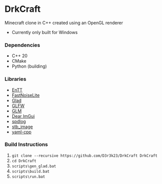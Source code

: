 # DrkCraft

<!-- [![CMake Build](https://github.com/D3r3k23/DrkCraft/actions/workflows/cmake_build.yaml/badge.svg)](https://github.com/D3r3k23/DrkCraft/actions/workflows/cmake_build.yaml) -->

Minecraft clone in C++ created using an OpenGL renderer

* Currently only built for Windows

### Dependencies
* C++ 20
* CMake
* Python (building)

### Libraries
* [EnTT](https://github.com/skypjack/entt)
* [FastNoiseLite](https://github.com/Auburn/FastNoiseLite)
* [Glad](https://github.com/Dav1dde/glad)
* [GLFW](https://github.com/glfw/glfw)
* [GLM](https://github.com/g-truc/glm)
* [Dear ImGui](https://github.com/ocornut/imgui)
* [spdlog](https://github.com/gabime/spdlog)
* [stb_image](https://github.com/nothings/stb)
* [yaml-cpp](https://github.com/jbeder/yaml-cpp)

### Build Instructions
1. `git clone --recursive https://github.com/D3r3k23/DrkCraft DrkCraft`
2. `cd DrkCraft`
3. `scripts\gen_glad.bat`
4. `scripts\build.bat`
5. `scripts\run.bat`
